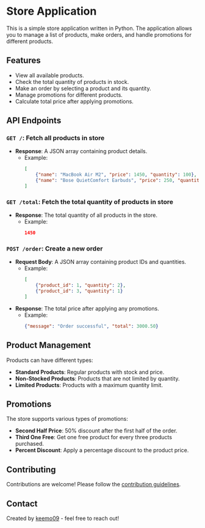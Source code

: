# Store Application

This is a simple store application written in Python. The application allows you to manage a list of products, make orders, and handle promotions for different products.

## Features

- View all available products.
- Check the total quantity of products in stock.
- Make an order by selecting a product and its quantity.
- Manage promotions for different products.
- Calculate total price after applying promotions.

## API Endpoints

### **`GET /`**: Fetch all products in store
- **Response**: A JSON array containing product details.
  - Example:
    ```json
    [
        {"name": "MacBook Air M2", "price": 1450, "quantity": 100},
        {"name": "Bose QuietComfort Earbuds", "price": 250, "quantity": 500}
    ]
    ```

### **`GET /total`**: Fetch the total quantity of products in store
- **Response**: The total quantity of all products in the store.
  - Example:
    ```json
    1450
    ```

### **`POST /order`**: Create a new order
- **Request Body**: A JSON array containing product IDs and quantities.
  - Example:
    ```json
    [
        {"product_id": 1, "quantity": 2},
        {"product_id": 3, "quantity": 1}
    ]
    ```
- **Response**: The total price after applying any promotions.
  - Example:
    ```json
    {"message": "Order successful", "total": 3000.50}
    ```

## Product Management

Products can have different types:

- **Standard Products**: Regular products with stock and price.
- **Non-Stocked Products**: Products that are not limited by quantity.
- **Limited Products**: Products with a maximum quantity limit.

## Promotions

The store supports various types of promotions:

- **Second Half Price**: 50% discount after the first half of the order.
- **Third One Free**: Get one free product for every three products purchased.
- **Percent Discount**: Apply a percentage discount to the product price.



## Contributing

Contributions are welcome! Please follow the [contribution guidelines](CONTRIBUTING.md).



## Contact

Created by [keemo09](https://github.com/keemo09) - feel free to reach out!
